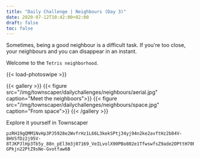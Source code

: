 ```yaml
---
title: "Daily Challenge | Neighbours (Day 3)"
date: 2020-07-12T10:42:00+02:00
draft: false
toc: false
---
```


Sometimes, being a good neighbour is a difficult task.
If you're too close, your neighbours and you can disappear in an instant.

Welcome to the `Tetris neighborhood`.

{{< load-photoswipe >}}

{{< gallery >}}
  {{< figure src="/img/townscaper/dailychallenges/neighbours/aerial.jpg" caption="Meet the neighboors">}}
  {{< figure src="/img/townscaper/dailychallenges/neighbours/space.jpg" caption="From space">}}
{{< /gallery >}}

Explore it yourself in Townscaper

```text
pzRH19gQMM1NvHp3PJ5928e2WvfrHz1L66L3kekSPtj34yj94n2ke2avftHz2b84V-8HVSfDz2j95V-8TJKPJlHp3Tb5y_88n_pEl3m3j07169_VeILvolX90PBo802e1TfwswfsZ9ade2OPttH70PtZ9ade-GPkjn22PtZ9sNe-Gvotfaw6B
```
